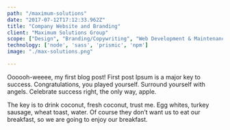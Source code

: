 ```yaml
---
path: "/maximum-solutions"
date: "2017-07-12T17:12:33.962Z"
title: "Company Website and Branding"
client: "Maximum Solutions Group"
scope: ["Design", "Branding/Copywriting", "Web Development & Maintenance"]
technology: ['node', 'sass', 'prismic', 'npm']
image: "./max-solutions.png"

---
```


Oooooh-weeee, my first blog post!
First post Ipsum is a major key to success. Congratulations, you played yourself. Surround yourself with angels. Celebrate success right, the only way, apple.

The key is to drink coconut, fresh coconut, trust me. Egg whites, turkey sausage, wheat toast, water. Of course they don’t want us to eat our breakfast, so we are going to enjoy our breakfast.
